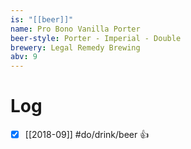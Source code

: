 ```yaml
---
is: "[[beer]]"
name: Pro Bono Vanilla Porter
beer-style: Porter - Imperial - Double
brewery: Legal Remedy Brewing
abv: 9
---
```

# Log
- [x] [[2018-09]] #do/drink/beer 👍
